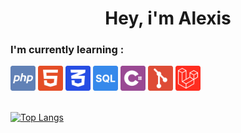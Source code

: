 <h1 align="center">Hey, i'm Alexis</h1>

### I'm currently learning :

<div>
    <img height=40 src="./imgs/php.svg"/>
    <img height=40 src="./imgs/html.svg"/>
    <img height=40 src="./imgs/css.svg"/>
    <img height=40 src="./imgs/sql.svg"/>
    <img height=40 src="./imgs/cSharp.svg"/>
    <img height=40 src="./imgs/git.svg"/>
    <img height=40 src="./imgs/laravel.svg"/>
</div>
<br>

[![Top Langs](https://github-readme-stats.vercel.app/api/top-langs/?username=Alexis1476&theme=github_dark&layout=compact)](https://github.com/anuraghazra/github-readme-stats)

